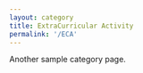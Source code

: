 ```yaml
---
layout: category
title: ExtraCurricular Activity
permalink: '/ECA'
---
```


Another sample category page.
